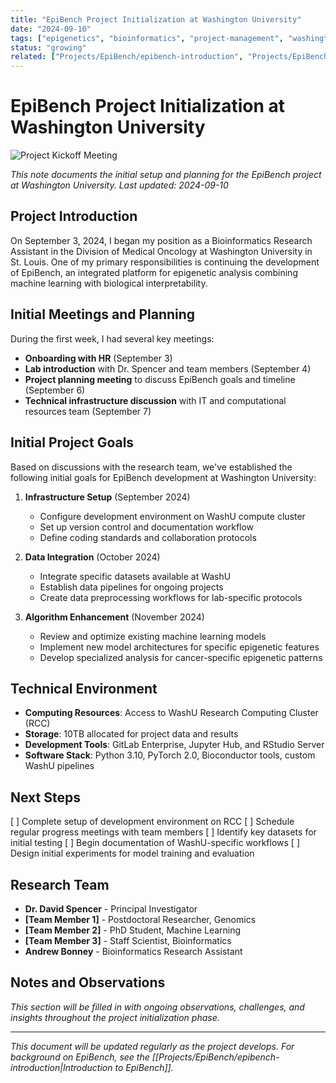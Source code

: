 ```yaml
---
title: "EpiBench Project Initialization at Washington University"
date: "2024-09-10"
tags: ["epigenetics", "bioinformatics", "project-management", "washington-university"]
status: "growing"
related: ["Projects/EpiBench/epibench-introduction", "Projects/EpiBench/epibench-technical-requirements"]
---
```


# EpiBench Project Initialization at Washington University

![Project Kickoff Meeting](https://via.placeholder.com/800x400?text=Project+Kickoff+Meeting)

*This note documents the initial setup and planning for the EpiBench project at Washington University. Last updated: 2024-09-10*

## Project Introduction

On September 3, 2024, I began my position as a Bioinformatics Research Assistant in the Division of Medical Oncology at Washington University in St. Louis. One of my primary responsibilities is continuing the development of EpiBench, an integrated platform for epigenetic analysis combining machine learning with biological interpretability.

## Initial Meetings and Planning

During the first week, I had several key meetings:

- **Onboarding with HR** (September 3)
- **Lab introduction** with Dr. Spencer and team members (September 4)
- **Project planning meeting** to discuss EpiBench goals and timeline (September 6)
- **Technical infrastructure discussion** with IT and computational resources team (September 7)

## Initial Project Goals

Based on discussions with the research team, we've established the following initial goals for EpiBench development at Washington University:

1. **Infrastructure Setup** (September 2024)
   - Configure development environment on WashU compute cluster
   - Set up version control and documentation workflow
   - Define coding standards and collaboration protocols

2. **Data Integration** (October 2024)
   - Integrate specific datasets available at WashU
   - Establish data pipelines for ongoing projects
   - Create data preprocessing workflows for lab-specific protocols

3. **Algorithm Enhancement** (November 2024)
   - Review and optimize existing machine learning models
   - Implement new model architectures for specific epigenetic features
   - Develop specialized analysis for cancer-specific epigenetic patterns

## Technical Environment

- **Computing Resources**: Access to WashU Research Computing Cluster (RCC)
- **Storage**: 10TB allocated for project data and results
- **Development Tools**: GitLab Enterprise, Jupyter Hub, and RStudio Server
- **Software Stack**: Python 3.10, PyTorch 2.0, Bioconductor tools, custom WashU pipelines

## Next Steps

[ ] Complete setup of development environment on RCC
[ ] Schedule regular progress meetings with team members
[ ] Identify key datasets for initial testing
[ ] Begin documentation of WashU-specific workflows
[ ] Design initial experiments for model training and evaluation

## Research Team

- **Dr. David Spencer** - Principal Investigator
- **[Team Member 1]** - Postdoctoral Researcher, Genomics
- **[Team Member 2]** - PhD Student, Machine Learning
- **[Team Member 3]** - Staff Scientist, Bioinformatics
- **Andrew Bonney** - Bioinformatics Research Assistant

## Notes and Observations

*This section will be filled in with ongoing observations, challenges, and insights throughout the project initialization phase.*

---

*This document will be updated regularly as the project develops. For background on EpiBench, see the [[Projects/EpiBench/epibench-introduction|Introduction to EpiBench]].* 
